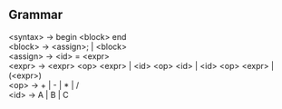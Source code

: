 ## Grammar
&lt;syntax&gt; -> begin &lt;block&gt; end  
&lt;block&gt; -> &lt;assign&gt;; | &lt;block&gt;  
&lt;assign&gt; -> &lt;id&gt; = &lt;expr&gt;  
&lt;expr&gt; -> &lt;expr&gt; &lt;op&gt; &lt;expr&gt; | &lt;id&gt; &lt;op&gt; &lt;id&gt; | &lt;id&gt; &lt;op&gt; &lt;expr&gt; | (&lt;expr&gt;)  
&lt;op&gt; -> + | - | * | /  
&lt;id&gt; -> A | B | C  
